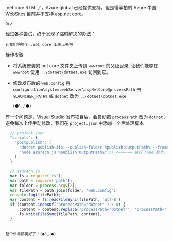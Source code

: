 .net core RTM 了，Azure global 已经提供支持，但是慢半拍的 Azure 中国 WebSites 目前并不支持 asp.net core。
    
    Orz
    
经过各种尝试，终于发现了临时解决的办法：
    
    让我们把整个 .net core 上传上去把
    
操作步骤
- 将系统安装的.net core 文件夹上传到 `wwwroot` 的父级目录, 让我们能够在 `wwwroot` 使用 `..\dotnet\dotnet.exe` 访问到它。
- 修改发布后的 `web.config` 将 `configuration\system.webServer\aspNetCore@processPath` 由 `%LAUNCHER_PATH%` 或 `dotnet` 改为 `..\dotnet\dotnet.exe`

    (●'◡'●)

有一个问题是，Visual Studio 发布项目后，会自动把 `processPath` 改为 `dotnet`，避免每次上传手动修改，我们在 `project.json` 中添加一个后处理脚本

```javascript
  // project.json
  "scripts": {
    "postpublish": [
      "dotnet publish-iis --publish-folder %publish:OutputPath% --framework %publish:FullTargetFramework%",
      "node azurecn.js %publish:OutputPath%" // <====== 执行 node 脚本，替换processPath
    ]
  }
  
  // azurecn.js
  var fs = require('fs');
  var path = require('path');
  var folder = process.argv[2];
  var filePath = path.join(folder, 'web.config');
  console.log(filePath);
  var content = fs.readFileSync(filePath, 'utf-8');
  if (content.indexOf('processPath="dotnet"') > 0) {
      content = content.replace('processPath="dotnet"', 'processPath="..\dotnet\dotnet.exe"');
      fs.writeFileSync(filePath, content);
  }
  
```

    整个世界都美好了！(●'◡'●)
    
    
